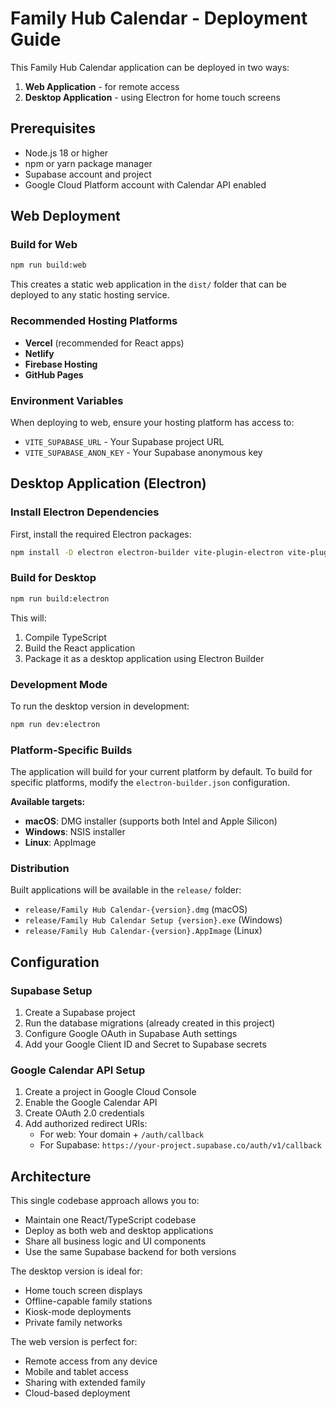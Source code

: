 # Family Hub Calendar - Deployment Guide

This Family Hub Calendar application can be deployed in two ways:
1. **Web Application** - for remote access
2. **Desktop Application** - using Electron for home touch screens

## Prerequisites

- Node.js 18 or higher
- npm or yarn package manager
- Supabase account and project
- Google Cloud Platform account with Calendar API enabled

## Web Deployment

### Build for Web
```bash
npm run build:web
```

This creates a static web application in the `dist/` folder that can be deployed to any static hosting service.

### Recommended Hosting Platforms
- **Vercel** (recommended for React apps)
- **Netlify**
- **Firebase Hosting**
- **GitHub Pages**

### Environment Variables
When deploying to web, ensure your hosting platform has access to:
- `VITE_SUPABASE_URL` - Your Supabase project URL
- `VITE_SUPABASE_ANON_KEY` - Your Supabase anonymous key

## Desktop Application (Electron)

### Install Electron Dependencies
First, install the required Electron packages:

```bash
npm install -D electron electron-builder vite-plugin-electron vite-plugin-electron-renderer
```

### Build for Desktop
```bash
npm run build:electron
```

This will:
1. Compile TypeScript
2. Build the React application
3. Package it as a desktop application using Electron Builder

### Development Mode
To run the desktop version in development:

```bash
npm run dev:electron
```

### Platform-Specific Builds

The application will build for your current platform by default. To build for specific platforms, modify the `electron-builder.json` configuration.

**Available targets:**
- **macOS**: DMG installer (supports both Intel and Apple Silicon)
- **Windows**: NSIS installer
- **Linux**: AppImage

### Distribution

Built applications will be available in the `release/` folder:
- `release/Family Hub Calendar-{version}.dmg` (macOS)
- `release/Family Hub Calendar Setup {version}.exe` (Windows)
- `release/Family Hub Calendar-{version}.AppImage` (Linux)

## Configuration

### Supabase Setup
1. Create a Supabase project
2. Run the database migrations (already created in this project)
3. Configure Google OAuth in Supabase Auth settings
4. Add your Google Client ID and Secret to Supabase secrets

### Google Calendar API Setup
1. Create a project in Google Cloud Console
2. Enable the Google Calendar API
3. Create OAuth 2.0 credentials
4. Add authorized redirect URIs:
   - For web: Your domain + `/auth/callback`
   - For Supabase: `https://your-project.supabase.co/auth/v1/callback`

## Architecture

This single codebase approach allows you to:
- Maintain one React/TypeScript codebase
- Deploy as both web and desktop applications
- Share all business logic and UI components
- Use the same Supabase backend for both versions

The desktop version is ideal for:
- Home touch screen displays
- Offline-capable family stations
- Kiosk-mode deployments
- Private family networks

The web version is perfect for:
- Remote access from any device
- Mobile and tablet access
- Sharing with extended family
- Cloud-based deployment